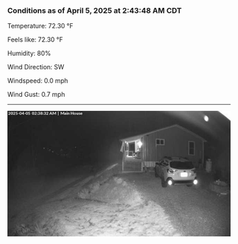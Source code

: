 ### Conditions as of April 5, 2025 at 2:43:48 AM CDT 

Temperature: 72.30 &deg;F

Feels like: 72.30 &deg;F

Humidity: 80%

Wind Direction: SW

Windspeed: 0.0 mph

Wind Gust: 0.7 mph

---

<img src="./images/latest.jpeg"/>


